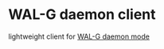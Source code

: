 # WAL-G daemon client

lightweight client for [WAL-G daemon mode](https://github.com/wal-g/wal-g/blob/master/docs/PostgreSQL.md#daemon) 
